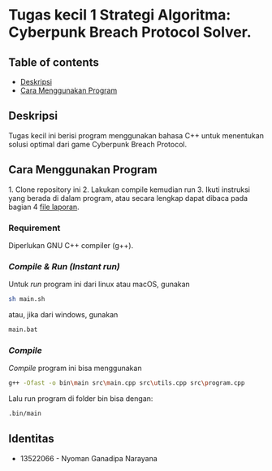 # Tugas kecil 1 Strategi Algoritma: Cyberpunk Breach Protocol Solver.

## Table of contents

- <a href="#description">Deskripsi</a>
- <a href="#how-to-run">Cara Menggunakan Program</a>

<h2 id="description">Deskripsi</h2>
Tugas kecil ini berisi program menggunakan bahasa C++ untuk menentukan solusi optimal dari game Cyberpunk Breach Protocol.

<h2 id="how-to-run">Cara Menggunakan Program</h2>
1. Clone repository ini <nl>
2. Lakukan compile kemudian run <nl>
3. Ikuti instruksi yang berada di dalam program, atau secara lengkap dapat dibaca pada bagian 4 <a href="doc/Tucil1_K2_13522066_Nyoman Ganadipa Narayana.pdf">file laporan</a>.

### Requirement

Diperlukan GNU C++ compiler (g++).

### _Compile & Run (Instant run)_

Untuk _run_ program ini dari linux atau macOS, gunakan

```bash
sh main.sh
```

atau, jika dari windows, gunakan

```bash
main.bat
```

### _Compile_

_Compile_ program ini bisa menggunakan

```bash
g++ -Ofast -o bin\main src\main.cpp src\utils.cpp src\program.cpp
```

Lalu run program di folder bin bisa dengan:

```bash
.bin/main
```

<h2 id="identitu">Identitas</h2>

- 13522066 - Nyoman Ganadipa Narayana

